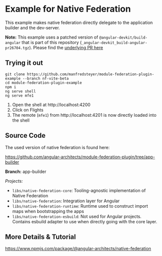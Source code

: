 # Example for Native Federation 

This example makes native federation directly delegate to the application builder and the dev-server.

**Note:** This example uses a patched version of ``@angular-devkit/build-angular`` that is part of this repository (``_angular-devkit_build-angular-pr26704.tgz``). Please find the [underlying PR here](https://github.com/angular/angular-cli/pull/26704)

## Trying it out

```
git clone https://github.com/manfredsteyer/module-federation-plugin-example --branch nf-vite-beta
cd module-federation-plugin-example 
npm i
ng serve shell
ng serve mfe1
```

1. Open the shell at http://localhost:4200 
2. Click on Flights
3. The remote (``mfe1``) from http://localhost:4201 is now directly loaded into the shell

## Source Code

The used version of native federation is found here:

https://github.com/angular-architects/module-federation-plugin/tree/app-builder

**Branch:** app-builder

_Projects:_
- ``libs/native-federation-core``: Tooling-agnostic implementation of Native Federation
- ``libs/native-federation``: Integration layer for Angular
- ``libs/native-federation-runtime``: Runtime used to construct import maps when bootstrapping the apps
- ``libs/native-federation-esbuild``: Not used for Angular projects. Contains esbuild adapter to use when directly going with the core layer.

## More Details & Tutorial

https://www.npmjs.com/package/@angular-architects/native-federation

